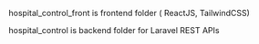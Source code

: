 hospital_control_front is frontend folder ( ReactJS, TailwindCSS)

hospital_control is backend folder for Laravel REST APIs
